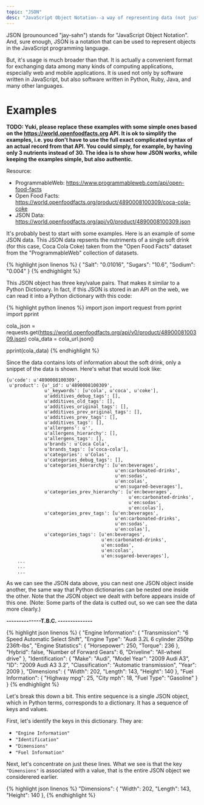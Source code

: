 ```yaml
---
topic: "JSON"
desc: "JavaScript Object Notation--a way of representing data (not just in JavaScript but across many languages)"
---
```


JSON (prounounced "jay-sahn") stands for "JavaScript Object Notation". And, sure enough, JSON is a notation that can be used to represent objects in the JavaScript programming language.

But, it's usage is much broader than that. It is actually a convenient format for exchanging data among many kinds of computing applications, especially web and mobile applications. It is used not only by software written in JavaScript, but also software written in Python, Ruby, Java, and many other languages.

# Examples

<b>TODO: Yuki, please replace these examples with some simple ones based on the <https://world.openfoodfacts.org> API.
It is ok to simplify the examples, i.e. you don't have to use the full exact complicated syntax of an actual record from that API.  You could simply, for example, by having only 3 nutrients instead of 30.   The idea is to show how JSON works, while keeping the examples simple, but also authentic.</b>

Resource: 
- ProgrammableWeb: <https://www.programmableweb.com/api/open-food-facts>
- Open Food Facts: <https://world.openfoodfacts.org/product/4890008100309/coca-cola-coke>
- JSON Data: <https://world.openfoodfacts.org/api/v0/product/4890008100309.json>

It's probably best to start with some examples. Here is an example of some JSON data. This JSON data repsents the nutriments of a single soft drink (for this case, Coca Cola Coke) taken from the "Open Food Facts" dataset from the "ProgrammableWeb" collection of datasets. 

{% highlight json linenos %}
 {
      "Salt": "0.01016", 
      "Sugars": "10.6", 
      "Sodium": "0.004"
 }
{% endhighlight %}

This JSON object has three key/value pairs. That makes it similar to a Python Dictionary. In fact, if this JSON is stored in an API on the web, we can read it into a Python dictionary with this code:  

{% highlight python linenos %}
import json
import request
from pprint import pprint

cola_json = requests.get(https://world.openfoodfacts.org/api/v0/product/4890008100309.json)
cola_data = cola_url.json()

pprint(cola_data)
{% endhighlight %}

Since the data contains lots of information about the soft drink, only a snippet of the data is shown. Here's what that would look like:

```
{u'code': u'4890008100309',
 u'product': {u'_id': u'4890008100309',
              u'_keywords': [u'cola', u'coca', u'coke'],
              u'additives_debug_tags': [],
              u'additives_old_tags': [],
              u'additives_original_tags': [],
              u'additives_prev_original_tags': [],
              u'additives_prev_tags': [],
              u'additives_tags': [],
              u'allergens': u'',
              u'allergens_hierarchy': [],
              u'allergens_tags': [],
              u'brands': u'Coca Cola',
              u'brands_tags': [u'coca-cola'],
              u'categories': u'Colas',
              u'categories_debug_tags': [],
              u'categories_hierarchy': [u'en:beverages',
                                        u'en:carbonated-drinks',
                                        u'en:sodas',
                                        u'en:colas',
                                        u'en:sugared-beverages'],
              u'categories_prev_hierarchy': [u'en:beverages',
                                             u'en:carbonated-drinks',
                                             u'en:sodas',
                                             u'en:colas'],
              u'categories_prev_tags': [u'en:beverages',
                                        u'en:carbonated-drinks',
                                        u'en:sodas',
                                        u'en:colas'],
              u'categories_tags': [u'en:beverages',
                                   u'en:carbonated-drinks',
                                   u'en:sodas',
                                   u'en:colas',
                                   u'en:sugared-beverages'],
    ...
    ...
    ...
```

As we can see the JSON data above, you can nest one JSON object inside another, the same way that Python dictionaries can be nested one inside the other. Note that the JSON object we dealt with before appears inside of this one. 
(Note: Some parts of the data is cutted out, so we can see the data more clearly.) 

<b> --------------T.B.C. -------------- </b>

{% highlight json linenos %}
{
    "Engine Information": {
      "Transmission": "6 Speed Automatic Select Shift", 
      "Engine Type": "Audi 3.2L 6 cylinder 250hp 236ft-lbs", 
      "Engine Statistics": {
        "Horsepower": 250, 
        "Torque": 236
      }, 
      "Hybrid": false, 
      "Number of Forward Gears": 6, 
      "Driveline": "All-wheel drive"
    }, 
    "Identification": {
      "Make": "Audi", 
      "Model Year": "2009 Audi A3", 
      "ID": "2009 Audi A3 3.2", 
      "Classification": "Automatic transmission", 
      "Year": 2009
    }, 
    "Dimensions": {
      "Width": 202, 
      "Length": 143, 
      "Height": 140
    }, 
    "Fuel Information": {
      "Highway mpg": 25, 
      "City mph": 18, 
      "Fuel Type": "Gasoline"
    }
  }
{% endhighlight %}

Let's break this down a bit.  This entire sequence is a single JSON object, which in Python terms, corresponds to a dictionary.  It has a sequence of keys and values.

First, let's identify the keys in this dictionary.  They are:

  * `"Engine Information"`
  * `"Identification"`
  * `"Dimensions"`
  * `"Fuel Information"`

Next, let's concentrate on just these lines.  What we see is that the key `"Dimensions"` is associated with a value, that is the entire JSON object we considerered earlier.

{% highlight json linenos %}
  "Dimensions": {
      "Width": 202, 
      "Length": 143, 
      "Height": 140
    }, 
{% endhighlight %}

